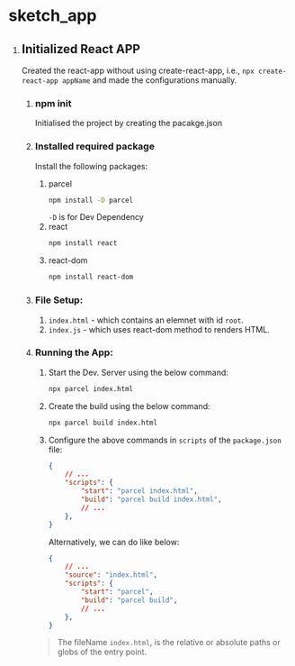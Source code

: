 # sketch_app

1. ## Initialized React APP
    Created the react-app without using create-react-app, i.e., `npx create-react-app appName` and made the configurations manually.

    1. ### npm init
        Initialised the project by creating the pacakge.json
    2. ### Installed required package
        Install the following packages:
       1. parcel
           ```sh
           npm install -D parcel
           ```
           `-D` is for Dev Dependency
       2. react
           ```sh
           npm install react
           ```
       3. react-dom
           ```sh
           npm install react-dom
           ```
    3. ### File Setup:
       1. `index.html` - which contains an elemnet with id `root`.
       2. `index.js` - which uses react-dom method to renders HTML.

    4. ### Running the App:
       1. Start the Dev. Server using the below command:
           ```sh
           npx parcel index.html
           ```
       2.  Create the build using the below command:
           ```sh
           npx parcel build index.html
           ```
       3.  Configure the above commands in `scripts` of the `package.json` file:
           ```json
           {
               // ...
               "scripts": {
                   "start": "parcel index.html",
                   "build": "parcel build index.html",
                   // ...
               },
           }
           ```
           Alternatively, we can do like below:
           ```json
           {
               // ...
               "source": "index.html",
               "scripts": {
                   "start": "parcel",
                   "build": "parcel build",
                   // ...
               },
           }
           ```
       > The fileName `index.html`, is the relative or absolute paths or globs of the entry point.